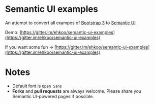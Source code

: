Semantic UI examples
====================
An attempt to convert all exampes of 
[Bootstrap 3](http://getbootstrap.com/getting-started/#examples) 
to [Semantic UI](http://semantic-ui.com)

Demo: 
[https://gitter.im/ehkoo/semantic-ui-examples](https://gitter.im/ehkoo/semantic-ui-examples)

If you want some fun -> 
[https://gitter.im/ehkoo/semantic-ui-examples](https://gitter.im/ehkoo/semantic-ui-examples)

Notes
====================

* Default font is `Open Sans`
* **Forks** and **pull requests** are always welcome. Please share you Semantic UI-powered 
pages if possible.